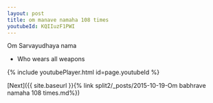```yaml
---
layout: post
title: om manave namaha 108 times
youtubeId: KQIIuzF1PWI
---
```

 
 
Om Sarvayudhaya nama 
 
 -  Who wears all weapons 
 
  
 
  
 
 
 
 
 
 


{% include youtubePlayer.html id=page.youtubeId %}
 
[Next]({{ site.baseurl }}{% link  split2/_posts/2015-10-19-Om babhrave namaha 108 times.md%})
 
